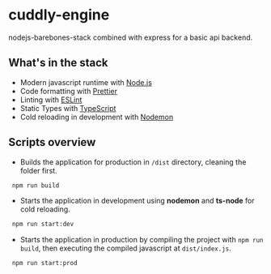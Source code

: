 # cuddly-engine
nodejs-barebones-stack combined with express for a basic api backend. 
 
## What's in the stack
- Modern javascript runtime with [Node.js](https://nodejs.org/en/)
- Code formatting with [Prettier](https://prettier.io)
- Linting with [ESLint](https://eslint.org)
- Static Types with [TypeScript](https://typescriptlang.org)
- Cold reloading in development with [Nodemon](https://nodemon.io/)

## Scripts overview

- Builds the application for production in `/dist` directory, cleaning the folder first.
 ```sh
  npm run build
  ```

- Starts the application in development using **nodemon** and **ts-node** for cold reloading.
 ```sh
  npm run start:dev
  ```
  
 - Starts the application in production by compiling the project with `npm run build`, then executing the compiled javascript at `dist/index.js`.
 ```sh
  npm run start:prod
  ```
